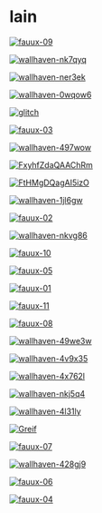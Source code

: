 # lain

<a href="fauux-09.png"><img alt="fauux-09" src="fauux-09.png"></a>

<a href="wallhaven-nk7qyq.jpg"><img alt="wallhaven-nk7qyq" src="wallhaven-nk7qyq.jpg"></a>

<a href="wallhaven-ner3ek.jpg"><img alt="wallhaven-ner3ek" src="wallhaven-ner3ek.jpg"></a>

<a href="wallhaven-0wqow6.png"><img alt="wallhaven-0wqow6" src="wallhaven-0wqow6.png"></a>

<a href="glitch.png"><img alt="glitch" src="glitch.png"></a>

<a href="fauux-03.png"><img alt="fauux-03" src="fauux-03.png"></a>

<a href="wallhaven-497wow.jpg"><img alt="wallhaven-497wow" src="wallhaven-497wow.jpg"></a>

<a href="FxyhfZdaQAAChRm.png"><img alt="FxyhfZdaQAAChRm" src="FxyhfZdaQAAChRm.png"></a>

<a href="FtHMgDQagAI5izO.png"><img alt="FtHMgDQagAI5izO" src="FtHMgDQagAI5izO.png"></a>

<a href="wallhaven-1jl6gw.png"><img alt="wallhaven-1jl6gw" src="wallhaven-1jl6gw.png"></a>

<a href="fauux-02.png"><img alt="fauux-02" src="fauux-02.png"></a>

<a href="wallhaven-nkvg86.png"><img alt="wallhaven-nkvg86" src="wallhaven-nkvg86.png"></a>

<a href="fauux-10.png"><img alt="fauux-10" src="fauux-10.png"></a>

<a href="fauux-05.png"><img alt="fauux-05" src="fauux-05.png"></a>

<a href="fauux-01.png"><img alt="fauux-01" src="fauux-01.png"></a>

<a href="fauux-11.png"><img alt="fauux-11" src="fauux-11.png"></a>

<a href="fauux-08.png"><img alt="fauux-08" src="fauux-08.png"></a>

<a href="wallhaven-49we3w.png"><img alt="wallhaven-49we3w" src="wallhaven-49we3w.png"></a>

<a href="wallhaven-4v9x35.png"><img alt="wallhaven-4v9x35" src="wallhaven-4v9x35.png"></a>

<a href="wallhaven-4x762l.jpg"><img alt="wallhaven-4x762l" src="wallhaven-4x762l.jpg"></a>

<a href="wallhaven-nkj5q4.jpg"><img alt="wallhaven-nkj5q4" src="wallhaven-nkj5q4.jpg"></a>

<a href="wallhaven-4l31ly.jpg"><img alt="wallhaven-4l31ly" src="wallhaven-4l31ly.jpg"></a>

<a href="Greif.jpg"><img alt="Greif" src="Greif.jpg"></a>

<a href="fauux-07.png"><img alt="fauux-07" src="fauux-07.png"></a>

<a href="wallhaven-428gj9.jpg"><img alt="wallhaven-428gj9" src="wallhaven-428gj9.jpg"></a>

<a href="fauux-06.png"><img alt="fauux-06" src="fauux-06.png"></a>

<a href="fauux-04.png"><img alt="fauux-04" src="fauux-04.png"></a>

